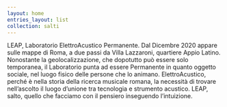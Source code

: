 ```yaml
---
layout: home
entries_layout: list
collection: salti
---
```


LEAP, Laboratorio ElettroAcustico Permanente. Dal Dicembre 2020 appare sulle
mappe di Roma, a due passi da Villa Lazzaroni, quartiere Appio Latino.
Nonostante la geolocalizzazione, che dopotutto può essere solo temporanea, il
Laboratorio punta ad essere Permanente in quanto oggetto sociale, nel luogo
fisico delle persone che lo animano. ElettroAcustico, perché è nella storia
della ricerca musicale romana, la necessità di trovare nell’ascolto il luogo
d’unione tra tecnologia e strumento acustico. LEAP, salto, quello che facciamo
con il pensiero inseguendo l’intuizione.

